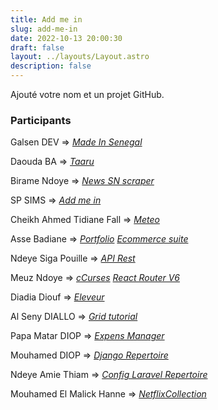 ```yaml
---
title: Add me in
slug: add-me-in
date: 2022-10-13 20:00:30
draft: false
layout: ../layouts/Layout.astro
description: false
---
```


Ajouté votre nom et un projet GitHub.

### Participants

Galsen DEV => _[Made In Senegal](https://github.com/GalsenDev221/made.in.senegal)_

Daouda BA => _[Taaru](https://github.com/daoodaba975/taaru)_

Birame Ndoye => _[News SN scraper](https://github.com/biramendoye/news-sn-scraper)_

SP SIMS => _[Add me in](https://github.com/KariSims/add.me.in)_

Cheikh Ahmed Tidiane Fall => _[Meteo](https://github.com/cheikh221sn/meteo)_

Asse Badiane => _[Portfolio](https://github.com/Bonde98/Maodo-Malick_pd_p2.git)_ _[Ecommerce suite](https://github.com/Bonde98/Ecommerce-suite_pd_10.git)_

Ndeye Siga Pouille => _[API Rest](https://github.com/seegah/API_REST)_

Meuz Ndoye => _[cCurses](https://github.com/Dammel-Meuz/AndroidCourseApp)_ _[React Router V6](https://github.com/Dammel-Meuz/React-Router-V6)_

Diadia Diouf => _[Eleveur](https://github.com/Diadia-Coder/ProjetEleveur.git)_

Al Seny DIALLO => _[Grid tutorial](https://github.com/alseny-diallo/testimonials-grid-section)_

Papa Matar DIOP => _[Expens Manager](https://github.com/zlorgoncho1/Expense-manager)_

Mouhamed DIOP => _[Django Repertoire](https://github.com/Devdiop221/django-repertoire)_

Ndeye Amie Thiam => _[Config Laravel Repertoire](https://github.com/NdeyeAmie/config-laravel)_

Mouhamed El Malick Hanne => _[NetflixCollection](https://github.com/mouhamedhanne/Netflix_collection)_
